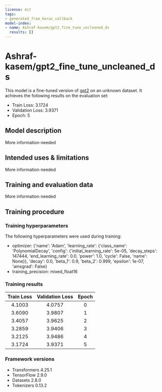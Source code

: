 ```yaml
---
license: mit
tags:
- generated_from_keras_callback
model-index:
- name: Ashraf-kasem/gpt2_fine_tune_uncleaned_ds
  results: []
---
```


<!-- This model card has been generated automatically according to the information Keras had access to. You should
probably proofread and complete it, then remove this comment. -->

# Ashraf-kasem/gpt2_fine_tune_uncleaned_ds

This model is a fine-tuned version of [gpt2](https://huggingface.co/gpt2) on an unknown dataset.
It achieves the following results on the evaluation set:
- Train Loss: 3.1724
- Validation Loss: 3.9371
- Epoch: 5

## Model description

More information needed

## Intended uses & limitations

More information needed

## Training and evaluation data

More information needed

## Training procedure

### Training hyperparameters

The following hyperparameters were used during training:
- optimizer: {'name': 'Adam', 'learning_rate': {'class_name': 'PolynomialDecay', 'config': {'initial_learning_rate': 5e-05, 'decay_steps': 147444, 'end_learning_rate': 0.0, 'power': 1.0, 'cycle': False, 'name': None}}, 'decay': 0.0, 'beta_1': 0.9, 'beta_2': 0.999, 'epsilon': 1e-07, 'amsgrad': False}
- training_precision: mixed_float16

### Training results

| Train Loss | Validation Loss | Epoch |
|:----------:|:---------------:|:-----:|
| 4.1003     | 4.0757          | 0     |
| 3.6090     | 3.9807          | 1     |
| 3.4057     | 3.9625          | 2     |
| 3.2859     | 3.9406          | 3     |
| 3.2125     | 3.9486          | 4     |
| 3.1724     | 3.9371          | 5     |


### Framework versions

- Transformers 4.25.1
- TensorFlow 2.9.0
- Datasets 2.8.0
- Tokenizers 0.13.2
